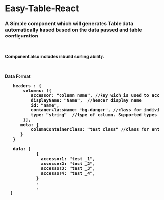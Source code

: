 # Easy-Table-React
<h3><b>A Simple component which will generates Table data automatically based based on the data passed and table configuration</h3>
<br><br> Component also includes inbuild sorting ability.
 
 <br><br>
 <b>Data Format<b>
 <pre>
   headers : {
       columns: [{
          accessor: "column name", //key wich is used to access data from data list
          displayName: "Name",  //header display name
          id: "name",
          contanerClassName: "bg-danger", //class for individual column container
          type: "string"  //type of column. Supported types ["number", "date", "string"]
       }],
      meta: {
          columnContainerClass: "test class" //class for entire coulmns container
      }
   }
   
   data: [
            {
              accessor1: "test _1",
              accessor2: "test _2",
              accessor3: "test _3",
              accessor4: "test _4",
            }
            .
            .
  ]
</pre>

